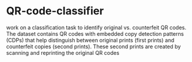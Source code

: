 # QR-code-classifier
work on a classification task to identify original vs. counterfeit QR codes. The dataset contains QR codes with embedded copy detection patterns (CDPs) that help distinguish between original prints (first prints) and counterfeit copies (second prints). These second prints are created by scanning and reprinting the original QR codes
